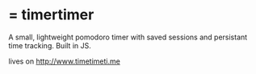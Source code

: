 = timertimer
==========

A small, lightweight pomodoro timer with saved sessions and persistant time tracking. Built in JS.

lives on http://www.timetimeti.me
